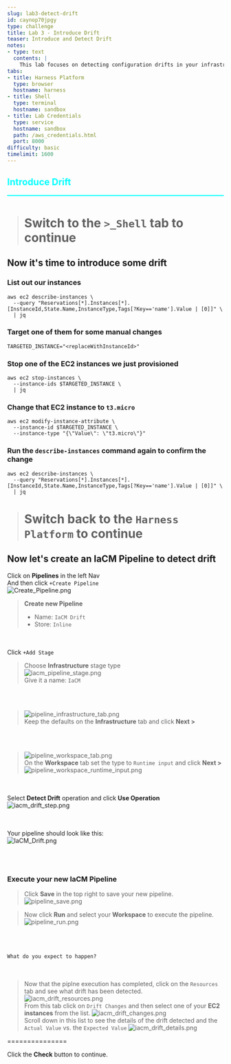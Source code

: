 ```yaml
---
slug: lab3-detect-drift
id: caynop70jpgy
type: challenge
title: Lab 3 - Introduce Drift
teaser: Introduce and Detect Drift
notes:
- type: text
  contents: |
    This lab focuses on detecting configuration drifts in your infrastructure. Participants will learn how to set up drift detection, interpret its results, and understand the impact of drift on infrastructure management.
tabs:
- title: Harness Platform
  type: browser
  hostname: harness
- title: Shell
  type: terminal
  hostname: sandbox
- title: Lab Credentials
  type: service
  hostname: sandbox
  path: /aws_credentials.html
  port: 8000
difficulty: basic
timelimit: 1600
---
```


<style type="text/css" rel="stylesheet">
hr.cyan { background-color: cyan; color: cyan; height: 2px; margin-bottom: -10px; }
h2.cyan { color: cyan; }
</style><h2 class="cyan">Introduce Drift</h2>
<hr class="cyan">
<br>

> # Switch to the ```>_Shell``` tab to continue

## Now it's time to introduce some drift

### List out our instances
```
aws ec2 describe-instances \
  --query "Reservations[*].Instances[*].[InstanceId,State.Name,InstanceType,Tags[?Key=='name'].Value | [0]]" \
  | jq
```

### Target one of them for some manual changes
```
TARGETED_INSTANCE="<replaceWithInstanceId>"
```

### Stop one of the EC2 instances we just provisioned
```
aws ec2 stop-instances \
  --instance-ids $TARGETED_INSTANCE \
  | jq
```

### Change that EC2 instance to ```t3.micro```
```
aws ec2 modify-instance-attribute \
  --instance-id $TARGETED_INSTANCE \
  --instance-type "{\"Value\": \"t3.micro\"}"
```

### Run the ```describe-instances``` command again to confirm the change
```
aws ec2 describe-instances \
  --query "Reservations[*].Instances[*].[InstanceId,State.Name,InstanceType,Tags[?Key=='name'].Value | [0]]" \
  | jq
```

> # Switch back to the ```Harness Platform``` to continue

## Now let's create an IaCM Pipeline to detect drift
Click on **Pipelines** in the left Nav <br>
And then click ```+Create Pipeline``` <br>
![Create_Pipeline.png](https://raw.githubusercontent.com/harness-community/field-workshops/main/se-workshop-iacm/assets/images/Create_Pipeline.png)

> **Create new Pipeline**
> - Name: ```IaCM Drift``` <br>
> - Store: ```Inline``` <br>

<br><br>
Click ```+Add Stage``` <br>
> Choose **Infrastructure** stage type <br>
![iacm_pipeline_stage.png](https://raw.githubusercontent.com/harness-community/field-workshops/main/se-workshop-iacm/assets/images/iacm_pipeline_stage.png)<br>
Give it a name: ```IaCM```

<br><br>
> ![pipeline_infrastructure_tab.png](https://raw.githubusercontent.com/harness-community/field-workshops/main/assets/images/pipeline_infrastructure_tab.png)<br>
Keep the defaults on the  **Infrastructure** tab and click **Next >**

<br><br>
> ![pipeline_workspace_tab.png](https://raw.githubusercontent.com/harness-community/field-workshops/main/assets/images/pipeline_workspace_tab.png)<br>
On the **Workspace** tab set the type to ```Runtime input``` and click **Next >** <br>
![pipeline_workspace_runtime_input.png](https://raw.githubusercontent.com/harness-community/field-workshops/main/assets/images/pipeline_workspace_runtime_input.png)

<br><br>
Select **Detect Drift** operation and click **Use Operation** <br>
![iacm_drift_step.png](https://raw.githubusercontent.com/harness-community/field-workshops/main/se-workshop-iacm/assets/images/iacm_drift_step.png)

<br><br>
Your pipeline should look like this: <br>
![IaCM_Drift.png](https://raw.githubusercontent.com/harness-community/field-workshops/main/se-workshop-iacm/assets/images/IaCM_Drift.png)

<br><br>

### Execute your new IaCM Pipeline
> Click **Save** in the top right to save your new pipeline. <br>
![pipeline_save.png](https://raw.githubusercontent.com/harness-community/field-workshops/main/assets/images/pipeline_save.png) <br>

> Now click **Run** and select your **Workspace** to execute the pipeline. <br>
![pipeline_run.png](https://raw.githubusercontent.com/harness-community/field-workshops/main/assets/images/pipeline_run.png)

<br><br><br>
`What do you expect to happen?`
<br><br><br>

> Now that the piplne execution has completed, click on the ```Resources``` tab and see what drift has been detected.<br>
![iacm_drift_resources.png](https://raw.githubusercontent.com/harness-community/field-workshops/main/se-workshop-iacm/assets/images/iacm_drift_resources.png)<br>
From this tab click on ```Drift Changes``` and then select one of your **EC2 instances** from the list.
![iacm_drift_changes.png](https://raw.githubusercontent.com/harness-community/field-workshops/main/se-workshop-iacm/assets/images/iacm_drift_changes.png)<br>
Scroll down in this list to see the details of the drift detected and the ```Actual Value``` vs. the ```Expected Value```
![iacm_drift_details.png](https://raw.githubusercontent.com/harness-community/field-workshops/main/se-workshop-iacm/assets/images/iacm_drift_details.png)<br>

===============

Click the **Check** button to continue.
